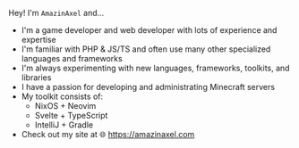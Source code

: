 Hey! I'm `AmazinAxel` and...
- I'm a game developer and web developer with lots of experience and expertise
- I'm familiar with PHP & JS/TS and often use many other specialized languages and frameworks
- I'm always experimenting with new languages, frameworks, toolkits, and libraries
- I have a passion for developing and administrating Minecraft servers
- My toolkit consists of:
  - NixOS + Neovim
  - Svelte + TypeScript
  - IntelliJ + Gradle
- Check out my site at 🌐 <https://amazinaxel.com>

